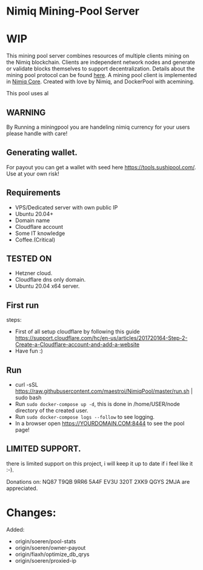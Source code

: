 # Nimiq Mining-Pool Server

# WIP

This mining pool server combines resources of multiple clients mining on the Nimiq blockchain.
Clients are independent network nodes and generate or validate blocks themselves to support decentralization.
Details about the mining pool protocol can be found [here](https://nimiq-network.github.io/developer-reference/chapters/pool-protocol.html#mining-pool-protocol).
A mining pool client is implemented in [Nimiq Core](https://github.com/nimiq-network/core/tree/master/src/main/generic/miner).
Created with love by Nimiq, and DockerPool with acemining.

This pool uses al

## WARNING
By Running a miningpool you are handeling nimiq currency for your users please handle with care!

## Generating wallet.
For payout you can get a wallet with seed here https://tools.sushipool.com/.
Use at your own risk!

## Requirements
- VPS/Dedicated server with own public IP
- Ubuntu 20.04+
- Domain name
- Cloudflare account
- Some IT knowledge
- Coffee.(Critical)

## TESTED ON
- Hetzner cloud.
- Cloudflare dns only domain.
- Ubuntu 20.04 x64 server.

## First run
steps:
- First of all setup cloudflare by following this guide https://support.cloudflare.com/hc/en-us/articles/201720164-Step-2-Create-a-Cloudflare-account-and-add-a-website
- Have fun :)
  
## Run
- curl -sSL https://raw.githubusercontent.com/maestroi/NimiqPool/master/run.sh | sudo bash
- Run `sudo docker-compose up -d`, this is done in /home/USER/node directory of the created user.
- Run `sudo docker-compose logs --follow` to see logging.
- In a browser open https://YOURDOMAIN.COM:8444 to see the pool page!

## LIMITED SUPPORT.
there is limited support on this project, i will keep it up to date if i feel like it :-).

Donations on: NQ87 T9QB 9RR6 5A4F EV3U 320T 2XK9 QGYS 2MJA are appreciated. 

# Changes:
Added:
- origin/soeren/pool-stats 
- origin/soeren/owner-payout
- origin/fiaxh/optimize_db_qrys
- origin/soeren/proxied-ip
